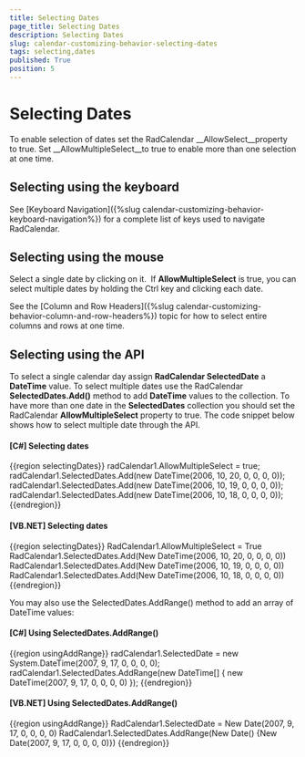 ```yaml
---
title: Selecting Dates
page_title: Selecting Dates
description: Selecting Dates
slug: calendar-customizing-behavior-selecting-dates
tags: selecting,dates
published: True
position: 5
---
```


# Selecting Dates



To enable selection of dates set the RadCalendar __AllowSelect__property to true. Set __AllowMultipleSelect__to true to enable more than one selection at one time.

## Selecting using the keyboard

See [Keyboard Navigation]({%slug calendar-customizing-behavior-keyboard-navigation%}) for a complete list of keys used to navigate RadCalendar.

## Selecting using the mouse

Select a single date by clicking on it.  If __AllowMultipleSelect__ is true, you can select multiple dates by holding the Ctrl key and clicking each date.

See the [Column and Row Headers]({%slug calendar-customizing-behavior-column-and-row-headers%}) topic for how to select entire columns and rows at one time.

## Selecting using the API

To select a single calendar day assign __RadCalendar SelectedDate__ a __DateTime__ value. To select multiple dates use the RadCalendar __SelectedDates.Add()__ method to add __DateTime__ values to the collection. To have more than one date in the __SelectedDates__ collection you should set the RadCalendar __AllowMultipleSelect__ property to true. The code snippet below shows how to select multiple date through the API.

#### __[C#] Selecting dates__

{{region selectingDates}}
	            radCalendar1.AllowMultipleSelect = true;
	            radCalendar1.SelectedDates.Add(new DateTime(2006, 10, 20, 0, 0, 0, 0));
	            radCalendar1.SelectedDates.Add(new DateTime(2006, 10, 19, 0, 0, 0, 0));
	            radCalendar1.SelectedDates.Add(new DateTime(2006, 10, 18, 0, 0, 0, 0));
	{{endregion}}



#### __[VB.NET] Selecting dates__

{{region selectingDates}}
	        RadCalendar1.AllowMultipleSelect = True
	        RadCalendar1.SelectedDates.Add(New DateTime(2006, 10, 20, 0, 0, 0, 0))
	        RadCalendar1.SelectedDates.Add(New DateTime(2006, 10, 19, 0, 0, 0, 0))
	        RadCalendar1.SelectedDates.Add(New DateTime(2006, 10, 18, 0, 0, 0, 0))
	{{endregion}}



You may also use the SelectedDates.AddRange() method to add an array of DateTime values: 

#### __[C#] Using SelectedDates.AddRange()__

{{region usingAddRange}}
	            radCalendar1.SelectedDate = new System.DateTime(2007, 9, 17, 0, 0, 0, 0);
	            radCalendar1.SelectedDates.AddRange(new DateTime[] { new DateTime(2007, 9, 17, 0, 0, 0, 0) });
	{{endregion}}



#### __[VB.NET] Using SelectedDates.AddRange()__

{{region usingAddRange}}
	        RadCalendar1.SelectedDate = New Date(2007, 9, 17, 0, 0, 0, 0)
	        RadCalendar1.SelectedDates.AddRange(New Date() {New Date(2007, 9, 17, 0, 0, 0, 0)})
	{{endregion}}


